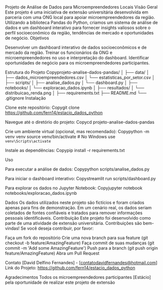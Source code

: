 Projeto de Análise de Dados para Microempreendedores Locais
Visão Geral
Este projeto é uma iniciativa de extensão universitária desenvolvida em parceria com uma ONG local para apoiar microempreendedores da região. Utilizando a biblioteca Pandas do Python, criamos um sistema de análise de dados e um dashboard interativo para fornecer insights valiosos sobre o perfil socioeconômico da região, tendências de mercado e oportunidades de negócio.
Objetivos

Desenvolver um dashboard interativo de dados socioeconômicos e de mercado da região.
Treinar os funcionários da ONG e microempreendedores no uso e interpretação do dashboard.
Identificar oportunidades de negócio para os microempreendedores participantes.

Estrutura do Projeto
Copyprojeto-analise-dados-pandas/
│
├── data/
│   ├── dados_microempreendedores.csv
│   └── estatisticas_por_setor.csv
│
├── scripts/
│   ├── analise_dados.py
│   └── dashboard.py
│
├── notebooks/
│   └── exploracao_dados.ipynb
│
├── resultados/
│   └── distribuicao_renda.png
│
├── requirements.txt
├── README.md
└── .gitignore
Instalação

Clone este repositório:
Copygit clone https://github.com/fern14/estacio_dados_python

Navegue até o diretório do projeto:
Copycd projeto-analise-dados-pandas

Crie um ambiente virtual (opcional, mas recomendado):
Copypython -m venv venv
source venv/bin/activate  # No Windows use `venv\Scripts\activate`

Instale as dependências:
Copypip install -r requirements.txt


Uso

Para executar a análise de dados:
Copypython scripts/analise_dados.py

Para iniciar o dashboard interativo:
Copystreamlit run scripts/dashboard.py

Para explorar os dados no Jupyter Notebook:
Copyjupyter notebook notebooks/exploracao_dados.ipynb


Dados
Os dados utilizados neste projeto são fictícios e foram criados apenas para fins de demonstração. Em um cenário real, os dados seriam coletados de fontes confiáveis e tratados para remover informações pessoais identificáveis.
Contribuição
Este projeto foi desenvolvido como parte de uma atividade de extensão universitária. Contribuições são bem-vindas! Se você deseja contribuir, por favor:

Faça um fork do repositório
Crie uma nova branch para sua feature (git checkout -b feature/AmazingFeature)
Faça commit de suas mudanças (git commit -m 'Add some AmazingFeature')
Push para a branch (git push origin feature/AmazingFeature)
Abra um Pull Request

Contato
[David Delfino Fernandes] - [contatodavidfernandes@hotmail.com]
Link do Projeto: https://github.com/fern14/estacio_dados_python

Agradecimentos
Todos os microempreendedores participantes
[Estácio] pela oportunidade de realizar este projeto de extensão
